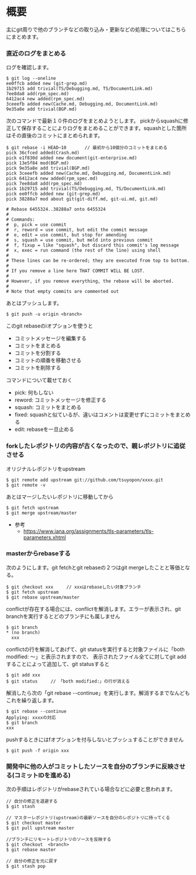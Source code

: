 # 概要
主にgit周りで他のブランチなどの取り込み・更新などの処理についてはこちらにまとめます。


### 直近のログをまとめる
ログを確認します。
```
$ git log --oneline
ee0ffcb added new (git-grep.md)
1b29715 add trivial(TS/Debugging.md, TS/DocumentLink.md)
7ee8da8 add(rpm_spec.md)
6412ac4 new added(rpm_spec.md)
3ceeefb added new(Cache.md, Debugging.md, DocumentLink.md)
9e35a8e add trivial(BGP.md)
```

次のコマンドで最新１０件のログをまとめようとします。
pickからsquashに修正して保存することによりログをまとめることができます。squashとした箇所はその直後のコミットにまとめられます。
```
$ git rebase -i HEAD~10       // 最初から10個分のコミットをまとめる
pick 36cfced added(Crash.md)
pick e1f830d added new document(git-enterprise.md)
pick 13e5f84 mod(BGP.md)
pick 9e35a8e add trivial(BGP.md)
pick 3ceeefb added new(Cache.md, Debugging.md, DocumentLink.md)
pick 6412ac4 new added(rpm_spec.md)
pick 7ee8da8 add(rpm_spec.md)
pick 1b29715 add trivial(TS/Debugging.md, TS/DocumentLink.md)
pick ee0ffcb added new (git-grep.md)
pick 38288a7 mod about git(git-diff.md, git-ui.md, git.md)

# Rebase 6455324..38288a7 onto 6455324
#
# Commands:
#  p, pick = use commit
#  r, reword = use commit, but edit the commit message
#  e, edit = use commit, but stop for amending
#  s, squash = use commit, but meld into previous commit
#  f, fixup = like "squash", but discard this commit's log message
#  x, exec = run command (the rest of the line) using shell
#
# These lines can be re-ordered; they are executed from top to bottom.
#
# If you remove a line here THAT COMMIT WILL BE LOST.
#
# However, if you remove everything, the rebase will be aborted.
#
# Note that empty commits are commented out
```

あとはプッシュします。
```
$ git push -u origin <branch>
```

このgit rebaseのiオプションを使うと
- コミットメッセージを編集する
- コミットをまとめる
- コミットを分割する
- コミットの順番を移動させる
- コミットを削除する

コマンドについて載せておく
- pick:   何もしない
- reword: コミットメッセージを修正する
- squash: コミットをまとめる
- fixed:  squashと似ているが、違いはコメントは変更せずにコミットをまとめる
- edit:   rebaseを一旦止める

### forkしたレポジトリの内容が古くなったので、親レポジトリに追従させる

オリジナルレポジトリをupstream
```
$ git remote add upstream git://github.com/tsuyopon/xxxx.git
$ git remote -v
```

あとはマージしたいレポジトリに移動してから
```
$ git fetch upstream
$ git merge upstream/master
```

- 参考
  - https://www.iana.org/assignments/tls-parameters/tls-parameters.xhtml


### masterからrebaseする
次のようにします。git fetchとgit rebaseの２つはgit mergeしたことと等価となる。
```
$ git checkout xxx     // xxxはrebaseしたい対象ブランチ
$ git fetch upstream
$ git rebase upstream/master
```

conflictが存在する場合には、conflictを解消します。エラーが表示され、git branchを実行するとどのブランチにも属しません
```
$ git branch
* (no branch)
  xxx
```

conflictの行を解消してあげて、git statusを実行すると対象ファイルに「both modified: 〜」と表示されますので、
表示されたファイル全てに対してgit addすることによって追加して、git statusすると
```
$ git add xxx
$ git status     // 「both modified:」の行が消える
```

解消したら次の「git rebase --continue」を実行します。解消するまでなんどもこれを繰り返します。
```
$ git rebase --continue
Applying: xxxxの対応
$ git branch
xxx
```

pushするときにはfオプションを付与しないとプッシュすることができません
```
$ git push -f origin xxx
```

### 開発中に他の人がコミットしたソースを自分のブランチに反映させる(コミットIDを進める)
次の手順はレポジトリがrebaseされている場合などに必要と思われます。
```
// 自分の修正を退避する
$ git stash

// マスターレポジトリ(upstream)の最新ソースを自分のレポジトリに持ってくる
$ git checkout master
$ git pull upstream master

//ブランチにリモートレポジトリのソースを反映する
$ git checkout  <branch>
$ git rebase master

// 自分の修正を元に戻す
$ git stash pop
```


